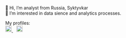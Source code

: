 <div id="header" align="left">

   👋 Hi, I’m analyst from Russia, Syktyvkar
   </br>
   👀 I’m interested in data sience and analytics processes.

</div>
   My profiles:
<div id="SM" align="left">

   <a href="https://vk.com/id1902139" blank class="logo"> 
   <img src='https://vsekortiki.ru/img/vk.png', height="20", alt = "VK", text-decoration=none>
   </a>
   &ensp;
   <a href="https://t.me/AntonZaboev" class="logo"> 
   <img src='https://static.tildacdn.com/tild3861-3935-4838-a565-376334646464/telegram-logo_1.png', height="20", alt = "Telegram">
   </a>

</div>
